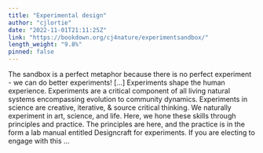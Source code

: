 ```yaml
---
title: "Experimental design"
author: "cjlortie"
date: "2022-11-01T21:11:25Z"
link: "https://bookdown.org/cj4nature/experimentsandbox/"
length_weight: "9.8%"
pinned: false
---
```


The sandbox is a perfect metaphor because there is no perfect experiment - we can do better experiments! [...] Experiments shape the human experience. Experiments are a critical component of all living natural systems encompassing evolution to community dynamics. Experiments in science are creative, iterative, & source critical thinking. We naturally experiment in art, science, and life. Here, we hone these skills through principles and practice. The principles are here, and the practice is in the form a lab manual entitled Designcraft for experiments. If you are electing to engage with this ...
